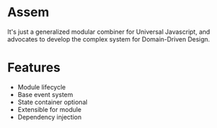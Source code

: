 # Assem
It's just a generalized modular combiner for Universal Javascript, and advocates to develop the complex system for Domain-Driven Design.

# Features
* Module lifecycle
* Base event system
* State container optional
* Extensible for module
* Dependency injection

